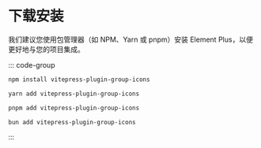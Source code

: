 # 下载安装

我们建议您使用包管理器（如 NPM、Yarn 或 pnpm）安装 Element Plus，以便更好地与您的项目集成。

::: code-group

```sh [npm]
npm install vitepress-plugin-group-icons
```

```sh [yarn]
yarn add vitepress-plugin-group-icons
```

```sh [pnpm]
pnpm add vitepress-plugin-group-icons
```

```sh [bun]
bun add vitepress-plugin-group-icons
```

:::
